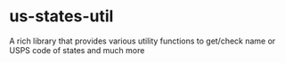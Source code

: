 # us-states-util
A rich library that provides various utility functions to get/check name or USPS code of states and much more
